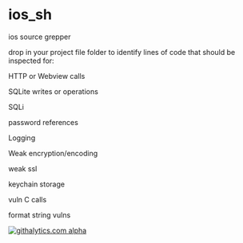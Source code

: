 ios_sh
======

ios source grepper

drop in your project file folder to identify lines of code that should be inspected for:

HTTP or Webview calls

SQLite writes or operations

SQLi

password references

Logging

Weak encryption/encoding

weak ssl

keychain storage

vuln C calls

format string vulns



[![githalytics.com alpha](https://cruel-carlota.pagodabox.com/b503da0b4826b46323f3ade9159802f2 "githalytics.com")](http://githalytics.com/jhaddix/ios_sh)
